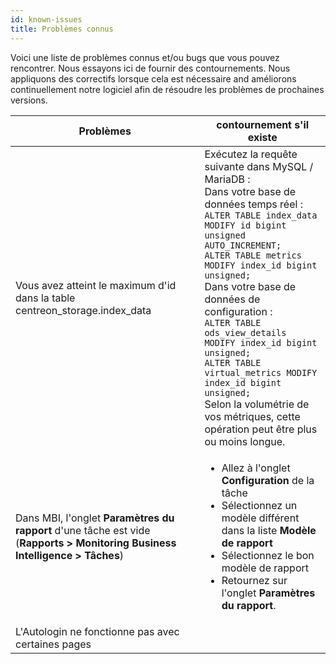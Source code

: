 ```yaml
---
id: known-issues
title: Problèmes connus
---
```


Voici une liste de problèmes connus et/ou bugs que vous pouvez rencontrer.
Nous essayons ici de fournir des contournements.
Nous appliquons des correctifs lorsque cela est nécessaire and améliorons continuellement notre logiciel afin de résoudre les problèmes de prochaines versions.

| Problèmes | contournement s'il existe |
| --------- | ------------------------- |
| Vous avez atteint le maximum d'id dans la table centreon_storage.index_data | Exécutez la requête suivante dans MySQL / MariaDB :<br/> Dans votre base de données temps réel :<br /> `ALTER TABLE index_data MODIFY id bigint unsigned AUTO_INCREMENT;`<br /> `ALTER TABLE metrics MODIFY index_id bigint unsigned;`<br/> Dans votre base de données de configuration :<br /> `ALTER TABLE ods_view_details MODIFY index_id bigint unsigned;`<br /> `ALTER TABLE virtual_metrics MODIFY index_id bigint unsigned;`<br /> Selon la volumétrie de vos métriques, cette opération peut être plus ou moins longue. |
|Dans MBI, l'onglet **Paramètres du rapport** d'une tâche est vide (**Rapports > Monitoring Business Intelligence > Tâches**)|<ul><li>Allez à l'onglet **Configuration** de la tâche</li><li>Sélectionnez un modèle différent dans la liste **Modèle de rapport**</li><li>Sélectionnez le bon modèle de rapport</li><li>Retournez sur l'onglet **Paramètres du rapport**.</li></ul>|
|L'Autologin ne fonctionne pas avec certaines pages| |